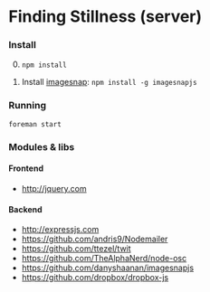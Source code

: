# Finding Stillness (server)

### Install
0. `npm install`

1. Install [imagesnap](https://github.com/danyshaanan/imagesnapjs):
  `npm install -g imagesnapjs`


### Running

`foreman start`


### Modules & libs

#### Frontend
* http://jquery.com

#### Backend
* http://expressjs.com
* https://github.com/andris9/Nodemailer
* https://github.com/ttezel/twit
* https://github.com/TheAlphaNerd/node-osc
* https://github.com/danyshaanan/imagesnapjs
* https://github.com/dropbox/dropbox-js